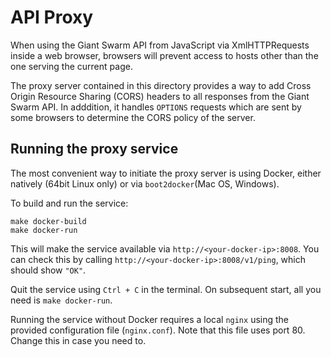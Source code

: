  # API Proxy

When using the Giant Swarm API from JavaScript via XmlHTTPRequests inside a web browser, browsers will prevent access to hosts other than the one serving the current page.

The proxy server contained in this directory provides a way to add Cross Origin Resource Sharing (CORS) headers to all responses from the Giant Swarm API. In adddition, it handles `OPTIONS` requests which are sent by some browsers to determine the CORS policy of the server.

## Running the proxy service

The most convenient way to initiate the proxy server is using Docker, either natively (64bit Linux only) or via `boot2docker`(Mac OS, Windows).

To build and run the service:

```
make docker-build
make docker-run
```

This will make the service available via `http://<your-docker-ip>:8008`. You can check this by calling `http://<your-docker-ip>:8008/v1/ping`, which should show `"OK"`.

Quit the service using `Ctrl + C` in the terminal. On subsequent start, all you need is `make docker-run`.

Running the service without Docker requires a local `nginx` using the provided configuration file (`nginx.conf`). Note that this file uses port 80. Change this in case you need to.

